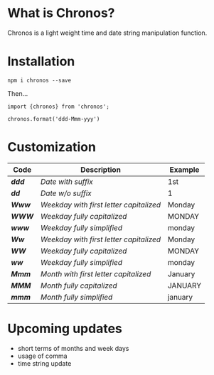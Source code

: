# What is Chronos?

Chronos is a light weight time and date string manipulation function.

# Installation
```
npm i chronos --save
```
Then...

```
import {chronos} from 'chronos';

chronos.format('ddd-Mmm-yyy')
```

# Customization
| Code  | Description  | Example  |
| ------------ | ------------ | ------------ |
| ***ddd*** | _Date with suffix_ | 1st |
| ***dd*** | _Date w/o suffix_ | 1 |
| ***Www*** | _Weekday with first letter capitalized_ | Monday |
| ***WWW*** | _Weekday fully capitalized_ | MONDAY |
| ***www*** | _Weekday fully simplified_ | monday |
| ***Ww*** | _Weekday with first letter capitalized_ | Monday |
| ***WW*** | _Weekday fully capitalized_ | MONDAY |
| ***ww*** | _Weekday fully simplified_ | monday |
| ***Mmm*** | _Month with first letter capitalized_ | January |
| ***MMM*** | _Month fully capitalized_ | JANUARY |
| ***mmm*** | _Month fully simplified_ | january |

# Upcoming updates
* short terms of months and week days
* usage of comma
* time string update